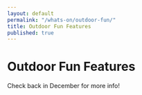 ```yaml
---
layout: default
permalink: "/whats-on/outdoor-fun/"
title: Outdoor Fun Features
published: true
---
```



# Outdoor Fun Features

Check back in December for more info!

<!--## Byzantine Delights & Outdoor Fun!

Please check back for more information about our Artisan Market, Art Galleries,  **RETURN of the Vikings!** Party, Chisel and Chainsaw Ice Carving Competition, Olde Tyme Curling, Horse and Wagon Rides and more!

### Art Gallery Show and Sale

Be inspired by artworks from local visual artists who work in a multitude of mediums and styles. We have three Art Galleries; located inside the Nina Haggerty Centre for the Arts (9225–118 Ave), The Carrot (9351–118 Ave) and the independent gallery, The Studio (11739–94 Street).

### Artisan Village and Market

Come shop original and local at the Artisan Village and Market, located in the Anglican Parishes of St. Faith’s and St. Stephen the Martyr (11725–93 St). This unique arts market offers a spectacular collection of hand-crafted products from local craft artisans.

### Chisel and Chainsaw Ice Carving Competition

We welcome our ice competitors. Watch the magic of chisels, imagination and artistic panache as these ice sculptors create beauty right before your eyes. **Award ceremony Sunday at 3 pm** on the Community Centre Main Stage.

### Deep Freeze Awards Ceremony

Please join us at 3 pm at the Alberta Ave Community Centre stage as we reveal the awards for:

1. Chisel & Chainsaw Competition
1. Light Up the Ave
1. The Thaw Hut Competition

These artists and participants will have put in long hours as well as passion and dedication to their projects; help us congratulate them all for helping make Deep Freeze and Alberta Ave such a great place to be!

### Horse and Wagon Rides

Sleigh bells are ringing down the Avenue! Take a ride down memory lane with family and friends. Located on 92 Street (between 118 Ave & 119 Ave, east of the ice garden. Ride the wagon to dance and musical performances at Avenue Theatre. **Two drop off stops: Avenue Theatre and the Alberta Avenue Community Centre.** 

### FROZEN (in a Giant Igloo!) FREE Special Movie Presentation
 
**Saturday 6:15 – 7:45 | Igloo Stage | 118 Ave & 92 Street** After the Fireworks on Saturday night follow Princesses Elsa and Anna to the Igloo Stage for a special showing of the Disney movie FROZEN. 

_‘When a princess with the power to turn things into ice curses her home in infinite winter, her sister, Anna teams up with a mountain man, his playful reindeer, and a snowman to change the weather condition.’ (Run time: 102 minutes)_ 

### The Return of the Vikings! Party

**Saturday 7:00 – 11:00 pm  
Alberta Ave Community Centre | 9210 – 118 Ave  
$10 General Admission**

While the Vikings again take over the Deep Freeze festivities on Saturday and Sunday, Reggae music fills the community centre on Saturday Night. Get your tickets early for a night of dancing to Tasman Jude and enjoy a delicious, authentic Italian meal. 

Pre-festival ticket sales: Tix on the Square. (www.tixonthesquare.ca)
La Famiglia Cucina  |  À la carte menu and cash bar at 
the dance. Please note we cannot accommodate specialty dietary requests.

Tickets are $10 for anyone aged 11 and up, and $5 for children aged 10 and under. Purchase tickets at the Carrot Coffeehouse (9351–118 Ave) or at the Festival Info Booths.

### Pipon Village

Our Aboriginal neighbours welcome you! Enjoy fancy dance, storytelling and warmth around the fire. Saturday & Sunday (92 St and 118 Ave).

### Fireworks Tribute to Don Snider

**Saturday at 6pm**

Don Snider was a leader in the Edmonton arts community for more than two decades. He was the Production Manager of the Edmonton Folk Music Festival, amongst others, and an integral part of fireworks shows in Edmonton; First Night, Canada Day and Deep Freeze Festival. Don loved the sound, the feeling, the colour and the joy on people’s faces when the boom would begin echoing through the sky. This is the second annual fireworks show dedicated to Don and the legacy of joy he has left us with. “Life is beautiful.”

### Olde Tyme Curling

The tradition continues as ice skating and curling are back on the Avenue. Don your wool sweater, do up your skates and brush off your broom. You can borrow skates (no cost) at the City of Edmonton Skate van. 

### Dutch Snow Sculptors

Deep Freeze welcomes Wilfred Stijger and Edith van de Wetering, from Katwijk, Netherlands. These two international snow sculptors travel the world transforming winter landscapes everwhere they go. We are excited to have them as our guests this year. In partnership with [Ice on Whyte](http://www.iceonwhyte.ca/). -->
